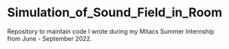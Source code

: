 # Simulation_of_Sound_Field_in_Room
Repository to maintain code I wrote during my Mitacs Summer Internship from June - September 2022.
